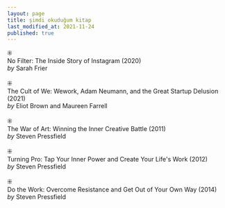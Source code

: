 ```yaml
---
layout: page
title: şimdi okuduğum kitap
last_modified_at: 2021-11-24
published: true
---
```


⁜  
No Filter: The Inside Story of Instagram (2020)  
<i>by</i> Sarah Frier  
<br />
⁜  
The Cult of We: Wework, Adam Neumann, and the Great Startup Delusion (2021)  
<i>by</i> Eliot Brown and Maureen Farrell  
<br />
⁜  
The War of Art: Winning the Inner Creative Battle (2011)  
<i>by</i> Steven Pressfield  
<br />
⁜  
Turning Pro: Tap Your Inner Power and Create Your Life's Work (2012)  
<i>by</i> Steven Pressfield  
<br />
⁜  
Do the Work: Overcome Resistance and Get Out of Your Own Way (2014)  
<i>by</i> Steven Pressfield  
<br />

